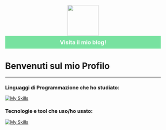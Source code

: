 <div id="header" align="center">
  <img src="spacehack.ico" width="100"/>
  <br />
  <a href="URL_DEL_TUO_BLOG" style="display: block; background-color: #78e2a0; padding: 10px; text-align: center; color: #fff; text-decoration: none; font-weight: bold; font-size: 18px;">
        Visita il mio blog!
    </a>
  <img src="https://komarev.com/ghpvc/?username=Kobra3390&style=flat-square&color=blue" alt=""/>
</div>



<h1>
  Benvenuti sul mio Profilo
</h1>


---


### Linguaggi di Programmazione che ho studiato:
[![My Skills](https://skillicons.dev/icons?i=js,html,css,c,arduino,bash,latex,lua,py,ruby,php,powershell)](https://skillicons.dev)

### Tecnologie e tool che uso/ho usato:
[![My Skills](https://skillicons.dev/icons?i=emacs,vscode,replit,raspberrypi,md,linux,github,git)](https://skillicons.dev)
